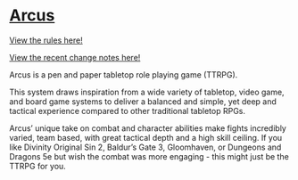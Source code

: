 # [Arcus](https://jackington6600.github.io/Arcus)

[View the rules here!](https://jackington6600.github.io/Arcus)

[View the recent change notes here!](https://github.com/Jackington6600/Arcus/releases)

Arcus is a pen and paper tabletop role playing game (TTRPG).

This system draws inspiration from a wide variety of tabletop, video game, and board game systems to deliver a balanced and simple, yet deep and tactical experience compared to other traditional tabletop RPGs.

Arcus’ unique take on combat and character abilities make fights incredibly varied, team based, with great tactical depth and a high skill ceiling. If you like Divinity Original Sin 2, Baldur’s Gate 3, Gloomhaven, or Dungeons and Dragons 5e but wish the combat was more engaging - this might just be the TTRPG for you.
